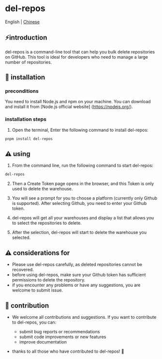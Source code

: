 # del-repos

<span> English | <a href= "./README.zh.md"> Chinese </a></span>

## ⚡introduction

del-repos is a command-line tool that can help you bulk delete repositories on GitHub. This tool is ideal for developers who need to manage a large number of repositories.

## 🚀 installation

### preconditions

You need to install Node.js and npm on your machine. You can download and install it from [Node.js official website] (https://nodejs.org/).

### installation steps

1. Open the terminal, Enter the following command to install del-repos:

```bash
pnpm install del-repos
```

## ⚠️ using

1. From the command line, run the following command to start del-repos:

```bash
del-repos
````

2. Then a Create Token page opens in the browser, and this Token is only used to delete the warehouse.

3. You will see a prompt for you to choose a platform (currently only Github is supported). After selecting Github, you need to enter your Github token.

4. del-repos will get all your warehouses and display a list that allows you to select the repositories to delete.

5. After the selection, del-repos will start to delete the warehouse you selected.

## ⚠️ considerations for

-   Please use del-repos carefully, as deleted repositories cannot be recovered.
-   before using del-repos, make sure your Github token has sufficient permissions to delete the repository.
-   if you encounter any problems or have any suggestions, you are welcome to submit issue.

## 🙌 contribution

-   We welcome all contributions and suggestions. If you want to contribute to del-repos, you can:
    -   submit bug reports or recommendations
    -   submit code improvements or new features
    -   improve documentation

-   thanks to all those who have contributed to del-repos! 🎉

